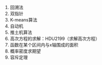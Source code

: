 1. 回溯法
2. 双指针
3. K-means算法
4. 自动机
5. 推土机算法
6. 高次方程的求解：HDU2199（求解高次方程）
7. 函数在某个区间内与x轴围成的面积
8. 概率密度求期望
9. 容斥定理	

